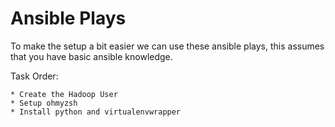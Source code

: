 # Ansible Plays

To make the setup a bit easier we can use these ansible plays, this assumes that you have basic ansible knowledge.

Task Order:

    * Create the Hadoop User
    * Setup ohmyzsh
    * Install python and virtualenvwrapper